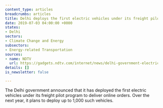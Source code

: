 ```yaml
---
content_type: articles
breadcrumbs: articles
title: Delhi deploys the first electric vehicles under its freight pilot program
date: 2019-07-03 04:00:00 +0000
states:
- Delhi
sectors:
- Climate Change and Energy
subsectors:
- Energy-related Transportation
sources:
- name: NDTV
  url: https://gadgets.ndtv.com/internet/news/delhi-government-electric-vehicles-freight-pilot-online-orders-2060161
details: []
is_newsletter: false

---
```

The Delhi government announced that it has deployed the first electric vehicles under its freight pilot program to deliver online orders. Over the next year, it plans to deploy up to 1,000 such vehicles.
